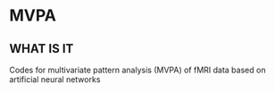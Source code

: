 # MVPA

## WHAT IS IT
Codes for multivariate pattern analysis (MVPA) of fMRI data based on artificial neural networks
